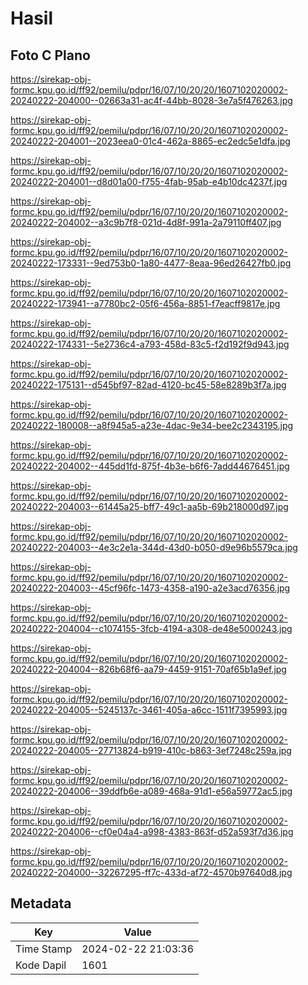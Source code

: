# Hasil

## Foto C Plano

https://sirekap-obj-formc.kpu.go.id/ff92/pemilu/pdpr/16/07/10/20/20/1607102020002-20240222-204000--02663a31-ac4f-44bb-8028-3e7a5f476263.jpg

https://sirekap-obj-formc.kpu.go.id/ff92/pemilu/pdpr/16/07/10/20/20/1607102020002-20240222-204001--2023eea0-01c4-462a-8865-ec2edc5e1dfa.jpg

https://sirekap-obj-formc.kpu.go.id/ff92/pemilu/pdpr/16/07/10/20/20/1607102020002-20240222-204001--d8d01a00-f755-4fab-95ab-e4b10dc4237f.jpg

https://sirekap-obj-formc.kpu.go.id/ff92/pemilu/pdpr/16/07/10/20/20/1607102020002-20240222-204002--a3c9b7f8-021d-4d8f-991a-2a79110ff407.jpg

https://sirekap-obj-formc.kpu.go.id/ff92/pemilu/pdpr/16/07/10/20/20/1607102020002-20240222-173331--9ed753b0-1a80-4477-8eaa-96ed26427fb0.jpg

https://sirekap-obj-formc.kpu.go.id/ff92/pemilu/pdpr/16/07/10/20/20/1607102020002-20240222-173941--a7780bc2-05f6-456a-8851-f7eacff9817e.jpg

https://sirekap-obj-formc.kpu.go.id/ff92/pemilu/pdpr/16/07/10/20/20/1607102020002-20240222-174331--5e2736c4-a793-458d-83c5-f2d192f9d943.jpg

https://sirekap-obj-formc.kpu.go.id/ff92/pemilu/pdpr/16/07/10/20/20/1607102020002-20240222-175131--d545bf97-82ad-4120-bc45-58e8289b3f7a.jpg

https://sirekap-obj-formc.kpu.go.id/ff92/pemilu/pdpr/16/07/10/20/20/1607102020002-20240222-180008--a8f945a5-a23e-4dac-9e34-bee2c2343195.jpg

https://sirekap-obj-formc.kpu.go.id/ff92/pemilu/pdpr/16/07/10/20/20/1607102020002-20240222-204002--445dd1fd-875f-4b3e-b6f6-7add44676451.jpg

https://sirekap-obj-formc.kpu.go.id/ff92/pemilu/pdpr/16/07/10/20/20/1607102020002-20240222-204003--61445a25-bff7-49c1-aa5b-69b218000d97.jpg

https://sirekap-obj-formc.kpu.go.id/ff92/pemilu/pdpr/16/07/10/20/20/1607102020002-20240222-204003--4e3c2e1a-344d-43d0-b050-d9e96b5579ca.jpg

https://sirekap-obj-formc.kpu.go.id/ff92/pemilu/pdpr/16/07/10/20/20/1607102020002-20240222-204003--45cf96fc-1473-4358-a190-a2e3acd76356.jpg

https://sirekap-obj-formc.kpu.go.id/ff92/pemilu/pdpr/16/07/10/20/20/1607102020002-20240222-204004--c1074155-3fcb-4194-a308-de48e5000243.jpg

https://sirekap-obj-formc.kpu.go.id/ff92/pemilu/pdpr/16/07/10/20/20/1607102020002-20240222-204004--826b68f6-aa79-4459-9151-70af65b1a9ef.jpg

https://sirekap-obj-formc.kpu.go.id/ff92/pemilu/pdpr/16/07/10/20/20/1607102020002-20240222-204005--5245137c-3461-405a-a6cc-1511f7395993.jpg

https://sirekap-obj-formc.kpu.go.id/ff92/pemilu/pdpr/16/07/10/20/20/1607102020002-20240222-204005--27713824-b919-410c-b863-3ef7248c259a.jpg

https://sirekap-obj-formc.kpu.go.id/ff92/pemilu/pdpr/16/07/10/20/20/1607102020002-20240222-204006--39ddfb6e-a089-468a-91d1-e56a59772ac5.jpg

https://sirekap-obj-formc.kpu.go.id/ff92/pemilu/pdpr/16/07/10/20/20/1607102020002-20240222-204006--cf0e04a4-a998-4383-863f-d52a593f7d36.jpg

https://sirekap-obj-formc.kpu.go.id/ff92/pemilu/pdpr/16/07/10/20/20/1607102020002-20240222-204000--32267295-ff7c-433d-af72-4570b97640d8.jpg


## Metadata

| Key        | Value               |
| ---------- | ------------------- |
| Time Stamp | 2024-02-22 21:03:36 |
| Kode Dapil | 1601                |



